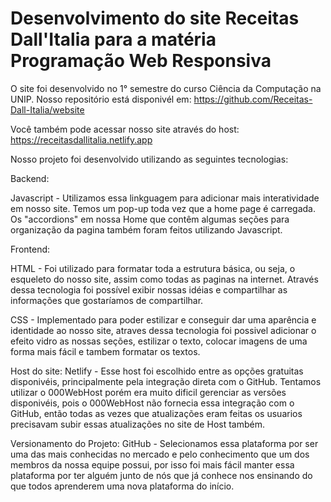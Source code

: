# Desenvolvimento do site Receitas Dall'Italia para a matéria Programação Web Responsiva

O site foi desenvolvido no 1° semestre do curso Ciência da Computação na UNIP.
Nosso repositório está disponivél em: https://github.com/Receitas-Dall-Italia/website

Você também pode acessar nosso site através do host: https://receitasdallitalia.netlify.app

Nosso projeto foi desenvolvido utilizando as seguintes tecnologias: 

Backend: 

Javascript - Utilizamos essa linkguagem para adicionar mais interatividade em nosso site.
Temos um pop-up toda vez que a home page é carregada.
Os "accordions" em nossa Home que contêm algumas seções para organização da pagina também foram feitos utilizando Javascript.

Frontend:

HTML - Foi utilizado para formatar toda a estrutura básica, ou seja, o esqueleto do nosso site, assim como todas as paginas na internet. Através dessa tecnologia foi possível exibir nossas idéias e compartilhar as informações que gostaríamos de compartilhar.

CSS - Implementado para poder estilizar e conseguir dar uma aparência e identidade ao nosso site, atraves dessa tecnologia foi possivel adicionar o efeito vidro as nossas seções, estilizar o texto, colocar imagens de uma forma mais fácil e tambem formatar os textos. 

Host do site:
Netlify - Esse host foi escolhido entre as opções gratuitas disponivéis, principalmente pela integração direta com o GitHub. 
Tentamos utilizar o 000WebHost porém era muito dificil gerenciar as versões disponivéis, pois o  000WebHost não fornecia essa integração com o GitHub, então todas as vezes que atualizações eram feitas os usuarios precisavam subir essas atualizações no site de Host também.

Versionamento do Projeto:
GitHub - Selecionamos essa plataforma por ser uma das mais conhecidas no mercado e pelo conhecimento que um dos membros da nossa equipe possui, por isso foi mais fácil manter essa plataforma por ter alguém junto de nós que já conhece nos ensinando do que todos aprenderem uma nova plataforma do início. 




